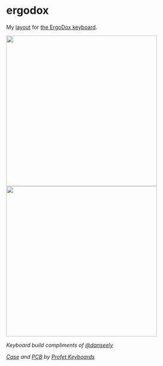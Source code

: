 # ergodox

My [layout][wc] for [the ErgoDox keyboard][ek].

<img src="https://www.dropbox.com/s/kwtb01m4onf1v1q/ergodox-2017-05-05.jpg?raw=1" width="400" />
<img src="https://www.dropbox.com/s/bevwprixyapovw0/ErgoDox%20EZ%20Configurator.png?raw=1" width="400" />

_Keyboard build compliments of [*@danseely*][ds]_

_[Case][cs] and [PCB][pcb] by [Profet Keyboards][pk]_

[ek]: https://www.ergodox.io/
[wc]: http://configure.ergodox-ez.com/keyboard_layouts/krjnnv/edit
[ds]: https://github.com/danseely
[cs]: http://shop.profetkeyboards.com/product/ergodox-case
[pcb]: http://shop.profetkeyboards.com/product/ergodox-pcbs
[pk]: http://shop.profetkeyboards.com/
